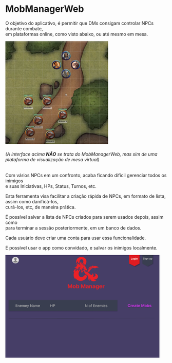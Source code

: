 # MobManagerWeb

 O objetivo do aplicativo, é permitir que DMs consigam controlar NPCs durante combate,<br>em plataformas online, como visto abaixo, ou até mesmo em mesa. 


<p>
  <img src="https://github.com/GabrielCalhabeu/MobManagerWeb/blob/main/image.png" alt="exemplo" width=320 height=320>
</p>

###### _(A interface acima **NÃO** se trata do MobManagerWeb, mas sim de uma plataforma de visualização de mesa virtual)_

Com vários NPCs em um confronto, acaba ficando difícil gerenciar todos os inimigos<br>
e suas Iniciativas, HPs, Status, Turnos, etc.

Esta ferramenta visa facilitar a criação rápida de NPCs, em formato de lista, assim como danificá-los,<br>
curá-los, etc, de maneira prática.

É possível salvar a lista de NPCs criados para serem usados depois, assim como<br>
para terminar a sessão posteriormente, em um banco de dados.

Cada usuário deve criar uma conta para usar essa funcionalidade.

É possível usar o app como convidado, e salvar os inimigos localmente.

<p>
  <img src="https://github.com/GabrielCalhabeu/MobManagerWeb/blob/main/MobManagerGUI.png" alt="exemplo" width=480 height=320>
</p>


